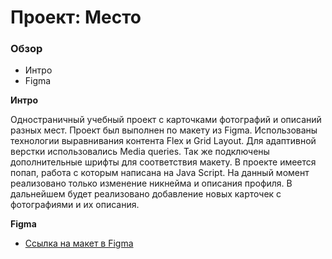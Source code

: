 # Проект: Место

### Обзор

* Интро
* Figma

**Интро**

Одностраничный учебный проект с карточками фотографий и описаний разных мест.
Проект был выполнен по макету из Figma. Использованы технологии выравнивания контента Flex и Grid Layout. Для адаптивной верстки использовались Media queries. Так же подключены дополнительные шрифты для соответствия макету. В проекте имеется попап, работа с которым написана на Java Script. На данный момент реализовано только изменение никнейма и описания профиля. В дальнейшем будет реализовано добавление новых карточек с фотографиями и их описания.


**Figma**

* [Ссылка на макет в Figma](https://www.figma.com/file/2cn9N9jSkmxD84oJik7xL7/JavaScript.-Sprint-4?node-id=0%3A1)


